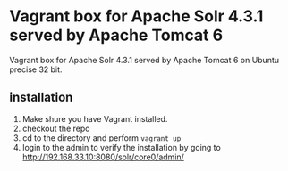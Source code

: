 # Vagrant box for Apache Solr 4.3.1 served by Apache Tomcat 6

Vagrant box for Apache Solr 4.3.1 served by Apache Tomcat 6 on Ubuntu precise 32 bit.

## installation

1. Make shure you have Vagrant installed.
2. checkout the repo
3. cd to the directory and perform `vagrant up`
4. login to the admin to verify the installation by going to http://192.168.33.10:8080/solr/core0/admin/